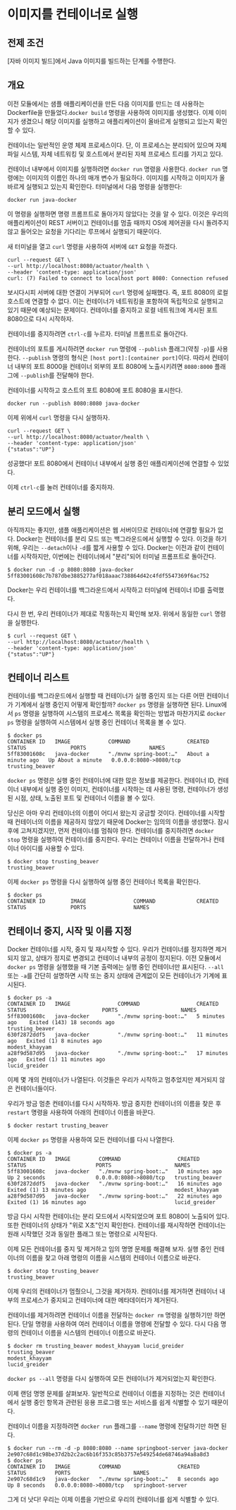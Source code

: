 # 이미지를 컨테이너로 실행

## 전제 조건
[자바 이미지 빌드]에서 Java 이미지를 빌드하는 단계를 수행한다.

## 개요

이전 모듈에서는 샘플 애플리케이션을 만든 다음 이미지를 만드는 데 사용하는 Dockerfile을 만들었다.`docker build` 명령을 사용하여 이미지를 생성했다. 이제 이미지가 생겼으니 해당 이미지를 실행하고 애플리케이션이 올바르게 실행되고 있는지 확인할 수 있다.

컨테이너는 일반적인 운영 체제 프로세스이다. 단, 이 프로세스는 분리되어 있으며 자체 파일 시스템, 자체 네트워킹 및 호스트에서 분리된 자체 프로세스 트리를 가지고 있다.

컨테이너 내부에서 이미지를 실행하려면 `docker run` 명령을 사용한다. `docker run` 명령에는 이미지의 이름인 하나의 매개 변수가 필요하다. 이미지를 시작하고 이미지가 올바르게 실행되고 있는지 확인한다. 터미널에서 다음 명령을 실행한다:

```
docker run java-docker
```

이 명령을 실행하면 명령 프롬프트로 돌아가지 않았다는 것을 알 수 있다. 이것은 우리의 애플리케이션이 REST 서버이고 컨테이너를 멈출 때까지 OS에 제어권을 다시 돌려주지 않고 들어오는 요청을 기다리는 루프에서 실행되기 때문이다.

새 터미널을 열고 `curl` 명령을 사용하여 서버에 `GET` 요청을 하겠다.

```
curl --request GET \
--url http://localhost:8080/actuator/health \
--header 'content-type: application/json'
curl: (7) Failed to connect to localhost port 8080: Connection refused
```

보시다시피 서버에 대한 연결이 거부되어 `curl` 명령에 실패했다. 즉, 포트 8080의 로컬 호스트에 연결할 수 없다. 이는 컨테이너가 네트워킹을 포함하여 독립적으로 실행되고 있기 때문에 예상되는 문제이다. 컨테이너를 중지하고 로컬 네트워크에 게시된 포트 8080으로 다시 시작하자.

컨테이너를 중지하려면 `ctrl-c`를 누르자. 터미널 프롬프트로 돌아간다.

컨테이너의 포트를 게시하려면 `docker run` 명령에 `--publish` 플래그(약칭 `-p`)를 사용한다. `--publish` 명령의 형식은 `[host port]:[container port]`이다. 따라서 컨테이너 내부의 포트 8000을 컨테이너 외부의 포트 8080에 노출시키려면 `8080:8000` 플래그에 `--publish`를 전달해야 한다.

컨테이너를 시작하고 호스트의 포트 8080에 포트 8080을 표시한다.

```
docker run --publish 8080:8080 java-docker
```

이제 위에서 `curl` 명령을 다시 실행하자.

```
curl --request GET \
--url http://localhost:8080/actuator/health \
--header 'content-type: application/json'
{"status":"UP"}
```

성공했다! 포트 8080에서 컨테이너 내부에서 실행 중인 애플리케이션에 연결할 수 있었다.

이제 `ctrl-c`를 눌러 컨테이너를 중지하자.

## 분리 모드에서 실행

아직까지는 좋지만, 샘플 애플리케이션은 웹 서버이므로 컨테이너에 연결할 필요가 없다. Docker는 컨테이너를 분리 모드 또는 백그라운드에서 실행할 수 있다. 이것을 하기 위해, 우리는 `--detach`이나 `-d`를 짧게 사용할 수 있다. Docker는 이전과 같이 컨테이너를 시작하지만, 이번에는 컨테이너에서 "분리"되어 터미널 프롬프트로 돌아간다.

```
$ docker run -d -p 8080:8080 java-docker
5ff83001608c7b787dbe3885277af018aaac738864d42c4fdf5547369f6ac752
```

Docker는 우리 컨테이너를 백그라운드에서 시작하고 터미널에 컨테이너 ID를 출력했다.

다시 한 번, 우리 컨테이너가 제대로 작동하는지 확인해 보자. 위에서 동일한 `curl` 명령을 실행한다.

```
$ curl --request GET \
--url http://localhost:8080/actuator/health \
--header 'content-type: application/json'
{"status":"UP"}
```

## 컨테이너 리스트

컨테이너를 백그라운드에서 실행할 때 컨테이너가 실행 중인지 또는 다른 어떤 컨테이너가 기계에서 실행 중인지 어떻게 확인할까? `docker ps` 명령을 실행하면 된다. Linux에서 `ps` 명령을 실행하여 시스템의 프로세스 목록을 확인하는 방법과 마찬가지로 `docker ps` 명령을 실행하여 시스템에서 실행 중인 컨테이너 목록을 볼 수 있다.

```
$ docker ps
CONTAINER ID   IMAGE            COMMAND                  CREATED              STATUS              PORTS                    NAMES
5ff83001608c   java-docker      "./mvnw spring-boot:…"   About a minute ago   Up About a minute   0.0.0.0:8080->8080/tcp   trusting_beaver
```

`docker ps` 명령은 실행 중인 컨테이너에 대한 많은 정보를 제공한다. 컨테이너 ID, 컨테이너 내부에서 실행 중인 이미지, 컨테이너를 시작하는 데 사용된 명령, 컨테이너가 생성된 시점, 상태, 노출된 포트 및 컨테이너 이름을 볼 수 있다.

당신은 아마 우리 컨테이너의 이름이 어디서 왔는지 궁금할 것이다. 컨테이너를 시작할 때 컨테이너의 이름을 제공하지 않았기 때문에 Docker는 임의의 이름을 생성했다. 잠시 후에 고쳐지겠지만, 먼저 컨테이너를 멈춰야 한다. 컨테이너를 중지하려면 `docker stop` 명령을 실행하여 컨테이너를 중지한다. 우리는 컨테이너 이름을 전달하거나 컨테이너 아이디를 사용할 수 있다.

```
$ docker stop trusting_beaver
trusting_beaver
```

이제 `docker ps` 명령을 다시 실행하여 실행 중인 컨테이너 목록을 확인한다.

```
$ docker ps
CONTAINER ID        IMAGE               COMMAND             CREATED             STATUS              PORTS               NAMES
```

## 컨테이너 중지, 시작 및 이름 지정

Docker 컨테이너를 시작, 중지 및 재시작할 수 있다. 우리가 컨테이너를 정지하면 제거되지 않고, 상태가 정지로 변경되고 컨테이너 내부의 공정이 정지된다. 이전 모듈에서 `docker ps` 명령을 실행했을 때 기본 출력에는 실행 중인 컨테이너만 표시된다. `--all` 또는 `-a`를 간단히 설명하면 시작 또는 중지 상태에 관계없이 모든 컨테이너가 기계에 표시된다.

```
$ docker ps -a
CONTAINER ID   IMAGE               COMMAND                  CREATED          STATUS                        PORTS                    NAMES
5ff83001608c   java-docker         "./mvnw spring-boot:…"   5 minutes ago    Exited (143) 18 seconds ago                            trusting_beaver
630f2872ddf5   java-docker         "./mvnw spring-boot:…"   11 minutes ago   Exited (1) 8 minutes ago                               modest_khayyam
a28f9d587d95   java-docker         "./mvnw spring-boot:…"   17 minutes ago   Exited (1) 11 minutes ago                              lucid_greider
```

이제 몇 개의 컨테이너가 나열된다. 이것들은 우리가 시작하고 멈추었지만 제거되지 않은 컨테이너들이다.

우리가 방금 멈춘 컨테이너를 다시 시작하자. 방금 중지한 컨테이너의 이름을 찾은 후 `restart` 명령을 사용하여 아래의 컨테이너 이름을 바꾼다.

```
$ docker restart trusting_beaver
```

이제 `docker ps` 명령을 사용하여 모든 컨테이너를 다시 나열한다.

```
$ docker ps -a
CONTAINER ID   IMAGE         COMMAND                  CREATED          STATUS                      PORTS                    NAMES
5ff83001608c   java-docker   "./mvnw spring-boot:…"   10 minutes ago   Up 2 seconds                0.0.0.0:8080->8080/tcp   trusting_beaver
630f2872ddf5   java-docker   "./mvnw spring-boot:…"   16 minutes ago   Exited (1) 13 minutes ago                            modest_khayyam
a28f9d587d95   java-docker   "./mvnw spring-boot:…"   22 minutes ago   Exited (1) 16 minutes ago                            lucid_greider
```

방금 다시 시작한 컨테이너는 분리 모드에서 시작되었으며 포트 8080이 노출되어 있다. 또한 컨테이너의 상태가 "위로 X초"인지 확인한다. 컨테이너를 재시작하면 컨테이너는 원래 시작했던 것과 동일한 플래그 또는 명령으로 시작된다.

이제 모든 컨테이너를 중지 및 제거하고 임의 명명 문제를 해결해 보자. 실행 중인 컨테이너의 이름을 찾고 아래 명령의 이름을 시스템의 컨테이너 이름으로 바꾼다.

```
$ docker stop trusting_beaver
trusting_beaver
```

이제 우리의 컨테이너가 멈췄으니, 그것을 제거하자. 컨테이너를 제거하면 컨테이너 내부의 프로세스가 중지되고 컨테이너에 대한 메타데이터가 제거된다.

컨테이너를 제거하려면 컨테이너 이름을 전달하는 `docker rm` 명령을 실행하기만 하면 된다. 단일 명령을 사용하여 여러 컨테이너 이름을 명령에 전달할 수 있다. 다시 다음 명령의 컨테이너 이름을 시스템의 컨테이너 이름으로 바꾼다.

```
$ docker rm trusting_beaver modest_khayyam lucid_greider
trusting_beaver
modest_khayyam
lucid_greider
```

`docker ps --all` 명령을 다시 실행하여 모든 컨테이너가 제거되었는지 확인한다.

이제 랜덤 명명 문제를 살펴보자. 일반적으로 컨테이너 이름을 지정하는 것은 컨테이너에서 실행 중인 항목과 관련된 응용 프로그램 또는 서비스를 쉽게 식별할 수 있기 때문이다.

컨테이너 이름을 지정하려면 `docker run` 플래그를 `--name` 명령에 전달하기만 하면 된다.

```
$ docker run --rm -d -p 8080:8080 --name springboot-server java-docker
2e907c68d1c98be37d2b2c2ac6b16f353c85b3757e549254de68746a94a8a8d3
$ docker ps
CONTAINER ID   IMAGE         COMMAND                  CREATED         STATUS         PORTS                    NAMES
2e907c68d1c9   java-docker   "./mvnw spring-boot:…"   8 seconds ago   Up 8 seconds   0.0.0.0:8080->8080/tcp   springboot-server
```

그게 더 낫다! 우리는 이제 이름을 기반으로 우리의 컨테이너를 쉽게 식별할 수 있다.